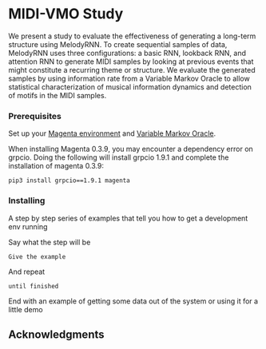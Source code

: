 # MIDI-VMO Study

We present a study to evaluate the effectiveness of generating a long-term structure using MelodyRNN. To create sequential samples of data, MelodyRNN uses three configurations: a basic RNN, lookback RNN, and attention RNN to generate MIDI samples by looking at previous events that might constitute a recurring theme or structure. We evaluate the generated samples by using information rate from a Variable Markov Oracle to allow statistical characterization of musical information dynamics and detection of motifs in the MIDI samples. 


### Prerequisites

Set up your [Magenta environment](https://github.com/tensorflow/magenta/blob/master/README.md) and [Variable Markov Oracle](https://github.com/wangsix/vmo). 

When installing Magenta 0.3.9, you may encounter a dependency error on grpcio. Doing the following will install grpcio 1.9.1 and complete the installation of magenta 0.3.9:

```
pip3 install grpcio==1.9.1 magenta
```


### Installing

A step by step series of examples that tell you how to get a development env running

Say what the step will be

```
Give the example
```

And repeat

```
until finished
```

End with an example of getting some data out of the system or using it for a little demo


## Acknowledgments


